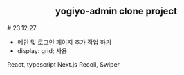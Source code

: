 <div align="center">
 <h2>yogiyo-admin clone project</h2>
</div>
# 23.12.27

-   메인 및 로그인 페이지 추가 작업 하기
-   display: grid; 사용

React, typescript
Next.js
Recoil, Swiper

